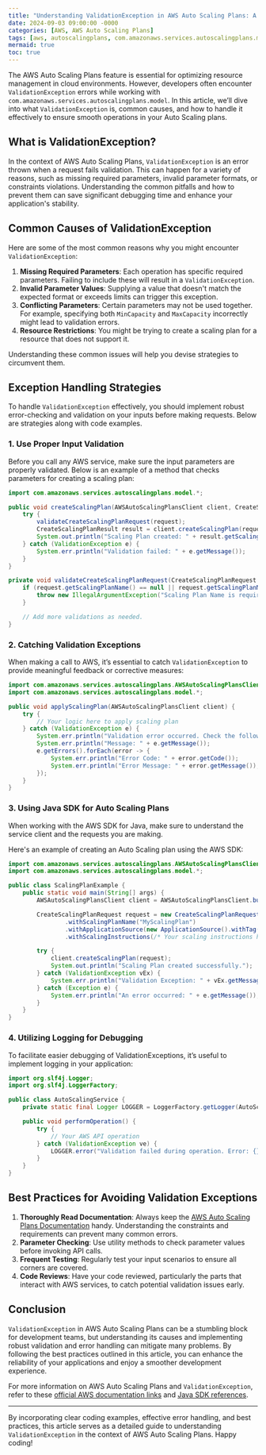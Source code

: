 ```yaml
---
title: "Understanding ValidationException in AWS Auto Scaling Plans: A Comprehensive Guide"
date: 2024-09-03 09:00:00 -0000
categories: [AWS, AWS Auto Scaling Plans]
tags: [aws, autoscalingplans, com.amazonaws.services.autoscalingplans.model]
mermaid: true
toc: true
---
```



The AWS Auto Scaling Plans feature is essential for optimizing resource management in cloud environments. However, developers often encounter `ValidationException` errors while working with `com.amazonaws.services.autoscalingplans.model`. In this article, we’ll dive into what `ValidationException` is, common causes, and how to handle it effectively to ensure smooth operations in your Auto Scaling plans. 

## What is ValidationException?

In the context of AWS Auto Scaling Plans, `ValidationException` is an error thrown when a request fails validation. This can happen for a variety of reasons, such as missing required parameters, invalid parameter formats, or constraints violations. Understanding the common pitfalls and how to prevent them can save significant debugging time and enhance your application's stability.

## Common Causes of ValidationException

Here are some of the most common reasons why you might encounter `ValidationException`:

1. **Missing Required Parameters**: Each operation has specific required parameters. Failing to include these will result in a `ValidationException`.
2. **Invalid Parameter Values**: Supplying a value that doesn't match the expected format or exceeds limits can trigger this exception.
3. **Conflicting Parameters**: Certain parameters may not be used together. For example, specifying both `MinCapacity` and `MaxCapacity` incorrectly might lead to validation errors.
4. **Resource Restrictions**: You might be trying to create a scaling plan for a resource that does not support it.

Understanding these common issues will help you devise strategies to circumvent them.

## Exception Handling Strategies

To handle `ValidationException` effectively, you should implement robust error-checking and validation on your inputs before making requests. Below are strategies along with code examples.

### 1. Use Proper Input Validation

Before you call any AWS service, make sure the input parameters are properly validated. Below is an example of a method that checks parameters for creating a scaling plan:

```java
import com.amazonaws.services.autoscalingplans.model.*;

public void createScalingPlan(AWSAutoScalingPlansClient client, CreateScalingPlanRequest request) {
    try {
        validateCreateScalingPlanRequest(request);
        CreateScalingPlanResult result = client.createScalingPlan(request);
        System.out.println("Scaling Plan created: " + result.getScalingPlanArn());
    } catch (ValidationException e) {
        System.err.println("Validation failed: " + e.getMessage());
    }
}

private void validateCreateScalingPlanRequest(CreateScalingPlanRequest request) {
    if (request.getScalingPlanName() == null || request.getScalingPlanName().isEmpty()) {
        throw new IllegalArgumentException("Scaling Plan Name is required.");
    }

    // Add more validations as needed.
}
```

### 2. Catching Validation Exceptions

When making a call to AWS, it’s essential to catch `ValidationException` to provide meaningful feedback or corrective measures:

```java
import com.amazonaws.services.autoscalingplans.AWSAutoScalingPlansClient;
import com.amazonaws.services.autoscalingplans.model.*;

public void applyScalingPlan(AWSAutoScalingPlansClient client) {
    try {
        // Your logic here to apply scaling plan
    } catch (ValidationException e) {
        System.err.println("Validation error occurred. Check the following: ");
        System.err.println("Message: " + e.getMessage());
        e.getErrors().forEach(error -> {
            System.err.println("Error Code: " + error.getCode());
            System.err.println("Error Message: " + error.getMessage());
        });
    }
}
```

### 3. Using Java SDK for Auto Scaling Plans

When working with the AWS SDK for Java, make sure to understand the service client and the requests you are making.

Here's an example of creating an Auto Scaling plan using the AWS SDK:

```java
import com.amazonaws.services.autoscalingplans.AWSAutoScalingPlansClient;
import com.amazonaws.services.autoscalingplans.model.*;

public class ScalingPlanExample {
    public static void main(String[] args) {
        AWSAutoScalingPlansClient client = AWSAutoScalingPlansClient.builder().build();

        CreateScalingPlanRequest request = new CreateScalingPlanRequest()
                .withScalingPlanName("MyScalingPlan")
                .withApplicationSource(new ApplicationSource().withTag("Environment", "Production"))
                .withScalingInstructions(/* Your scaling instructions here */);

        try {
            client.createScalingPlan(request);
            System.out.println("Scaling Plan created successfully.");
        } catch (ValidationException vEx) {
            System.err.println("Validation Exception: " + vEx.getMessage());
        } catch (Exception e) {
            System.err.println("An error occurred: " + e.getMessage());
        }
    }
}
```

### 4. Utilizing Logging for Debugging

To facilitate easier debugging of ValidationExceptions, it’s useful to implement logging in your application:

```java
import org.slf4j.Logger;
import org.slf4j.LoggerFactory;

public class AutoScalingService {
    private static final Logger LOGGER = LoggerFactory.getLogger(AutoScalingService.class);

    public void performOperation() {
        try {
            // Your AWS API operation
        } catch (ValidationException ve) {
            LOGGER.error("Validation failed during operation. Error: {}", ve.getMessage(), ve);
        }
    }
}
```

## Best Practices for Avoiding Validation Exceptions

1. **Thoroughly Read Documentation**: Always keep the [AWS Auto Scaling Plans Documentation](https://docs.aws.amazon.com/autoscaling/plans/latest/APIReference/Welcome.html) handy. Understanding the constraints and requirements can prevent many common errors.
2. **Parameter Checking**: Use utility methods to check parameter values before invoking API calls.
3. **Frequent Testing**: Regularly test your input scenarios to ensure all corners are covered.
4. **Code Reviews**: Have your code reviewed, particularly the parts that interact with AWS services, to catch potential validation issues early.

## Conclusion

`ValidationException` in AWS Auto Scaling Plans can be a stumbling block for development teams, but understanding its causes and implementing robust validation and error handling can mitigate many problems. By following the best practices outlined in this article, you can enhance the reliability of your applications and enjoy a smoother development experience.

For more information on AWS Auto Scaling Plans and `ValidationException`, refer to these [official AWS documentation links](https://docs.aws.amazon.com/autoscaling/plans/latest/userguide/what-is-auto-scaling-plans.html) and [Java SDK references](https://docs.aws.amazon.com/sdk-for-java/latest/developer-guide/home.html).

---

By incorporating clear coding examples, effective error handling, and best practices, this article serves as a detailed guide to understanding `ValidationException` in the context of AWS Auto Scaling Plans. Happy coding!